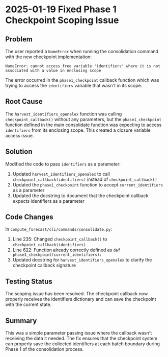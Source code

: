 # 2025-01-19 Fixed Phase 1 Checkpoint Scoping Issue

## Problem
The user reported a `NameError` when running the consolidation command with the new checkpoint implementation:
```
NameError: cannot access free variable 'identifiers' where it is not associated with a value in enclosing scope
```

The error occurred in the `phase1_checkpoint` callback function which was trying to access the `identifiers` variable that wasn't in its scope.

## Root Cause
The `harvest_identifiers_openalex` function was calling `checkpoint_callback()` without any parameters, but the `phase1_checkpoint` function defined in the main consolidate function was expecting to access `identifiers` from its enclosing scope. This created a closure variable access issue.

## Solution
Modified the code to pass `identifiers` as a parameter:

1. Updated `harvest_identifiers_openalex` to call `checkpoint_callback(identifiers)` instead of `checkpoint_callback()`
2. Updated the `phase1_checkpoint` function to accept `current_identifiers` as a parameter
3. Updated the docstring to document that the checkpoint callback expects identifiers as a parameter

## Code Changes

In `compute_forecast/cli/commands/consolidate.py`:

1. Line 235: Changed `checkpoint_callback()` to `checkpoint_callback(identifiers)`
2. Line 622: Function already correctly defined as `def phase1_checkpoint(current_identifiers):`
3. Updated docstring for `harvest_identifiers_openalex` to clarify the checkpoint callback signature

## Testing Status
The scoping issue has been resolved. The checkpoint callback now properly receives the identifiers dictionary and can save the checkpoint with the current state.

## Summary
This was a simple parameter passing issue where the callback wasn't receiving the data it needed. The fix ensures that the checkpoint system can properly save the collected identifiers at each batch boundary during Phase 1 of the consolidation process.
